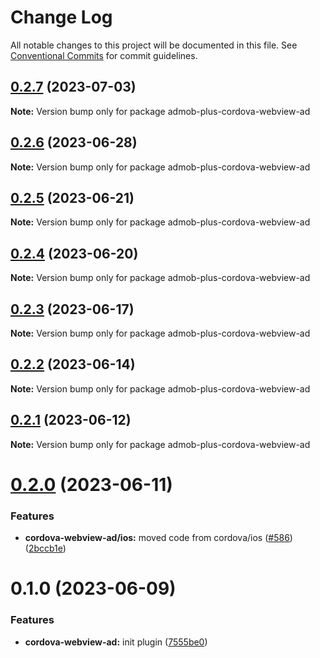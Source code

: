 # Change Log

All notable changes to this project will be documented in this file.
See [Conventional Commits](https://conventionalcommits.org) for commit guidelines.

## [0.2.7](https://github.com/admob-plus/admob-plus/compare/admob-plus-cordova-webview-ad@0.2.6...admob-plus-cordova-webview-ad@0.2.7) (2023-07-03)

**Note:** Version bump only for package admob-plus-cordova-webview-ad





## [0.2.6](https://github.com/admob-plus/admob-plus/compare/admob-plus-cordova-webview-ad@0.2.5...admob-plus-cordova-webview-ad@0.2.6) (2023-06-28)

**Note:** Version bump only for package admob-plus-cordova-webview-ad





## [0.2.5](https://github.com/admob-plus/admob-plus/compare/admob-plus-cordova-webview-ad@0.2.4...admob-plus-cordova-webview-ad@0.2.5) (2023-06-21)

**Note:** Version bump only for package admob-plus-cordova-webview-ad





## [0.2.4](https://github.com/admob-plus/admob-plus/compare/admob-plus-cordova-webview-ad@0.2.3...admob-plus-cordova-webview-ad@0.2.4) (2023-06-20)

**Note:** Version bump only for package admob-plus-cordova-webview-ad





## [0.2.3](https://github.com/admob-plus/admob-plus/compare/admob-plus-cordova-webview-ad@0.2.2...admob-plus-cordova-webview-ad@0.2.3) (2023-06-17)

**Note:** Version bump only for package admob-plus-cordova-webview-ad





## [0.2.2](https://github.com/admob-plus/admob-plus/compare/admob-plus-cordova-webview-ad@0.2.1...admob-plus-cordova-webview-ad@0.2.2) (2023-06-14)

**Note:** Version bump only for package admob-plus-cordova-webview-ad





## [0.2.1](https://github.com/admob-plus/admob-plus/compare/admob-plus-cordova-webview-ad@0.2.0...admob-plus-cordova-webview-ad@0.2.1) (2023-06-12)

**Note:** Version bump only for package admob-plus-cordova-webview-ad





# [0.2.0](https://github.com/admob-plus/admob-plus/compare/admob-plus-cordova-webview-ad@0.1.0...admob-plus-cordova-webview-ad@0.2.0) (2023-06-11)


### Features

* **cordova-webview-ad/ios:** moved code from cordova/ios ([#586](https://github.com/admob-plus/admob-plus/issues/586)) ([2bccb1e](https://github.com/admob-plus/admob-plus/commit/2bccb1e61cea9b3c762f9695a982dfe556725a13))





# 0.1.0 (2023-06-09)


### Features

* **cordova-webview-ad:** init plugin ([7555be0](https://github.com/admob-plus/admob-plus/commit/7555be003381d184ab5e8fe46f5bd9b5c1451ae6))

